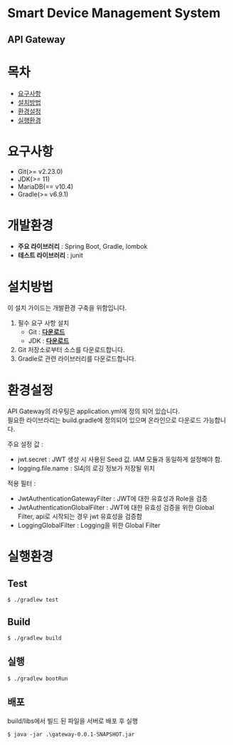 Smart Device Management System
==============================
API Gateway
-----------------------------

# 목차

* [요구사항](#요구사항)
* [설치방법](#설치방법)
* [환경설정](#환경설정)
* [실행환경](#실행환경)

# 요구사항

* Git(>= v2.23.0)
* JDK(>= 11)
* MariaDB(== v10.4)
* Gradle(>= v6.9.1)

# 개발환경

* __주요 라이브러리__ : Spring Boot, Gradle, lombok
* __테스트 라이브러리__ : junit

# 설치방법

이 설치 가이드는 개발환경 구축을 위함입니다.

1. 필수 요구 사항 설치
    * Git : [<u>**다운로드**</u>](https://git-scm.com/download)
    * JDK : [<u>**다운로드**</u>](https://www.oracle.com/technetwork/java/javase/downloads/index.html)
2. Git 저장소로부터 소스를 다운로드합니다.
3. Gradle로 관련 라이브러리를 다운로드합니다.

# 환경설정

API Gateway의 라우팅은 application.yml에 정의 되어 있습니다.  
필요한 라이브라리는 build.gradle에 정의되어 있으며 온라인으로 다운로드 가능합니다.

주요 설정 값 :

* jwt.secret : JWT 생성 시 사용된 Seed 값. IAM 모듈과 동일하게 설정해야 함.
* logging.file.name : Sl4j의 로깅 정보가 저장될 위치

적용 필터 :

* JwtAuthenticationGatewayFilter : JWT에 대한 유효성과 Role을 검증
* JwtAuthenticationGlobalFilter : JWT에 대한 유효성 검증을 위한 Global Filter, api로 시작되는 경우 jwt 유효성을 검증함
* LoggingGlobalFilter : Logging을 위한 Global Filter

# 실행환경

## Test

```shell
$ ./gradlew test
```

## Build

```shell
$ ./gradlew build
```

## 실행

```shell
$ ./gradlew bootRun
```

## 배포

build/libs에서 빌드 된 파일을 서버로 배포 후 실행

```shell
$ java -jar .\gateway-0.0.1-SNAPSHOT.jar
```